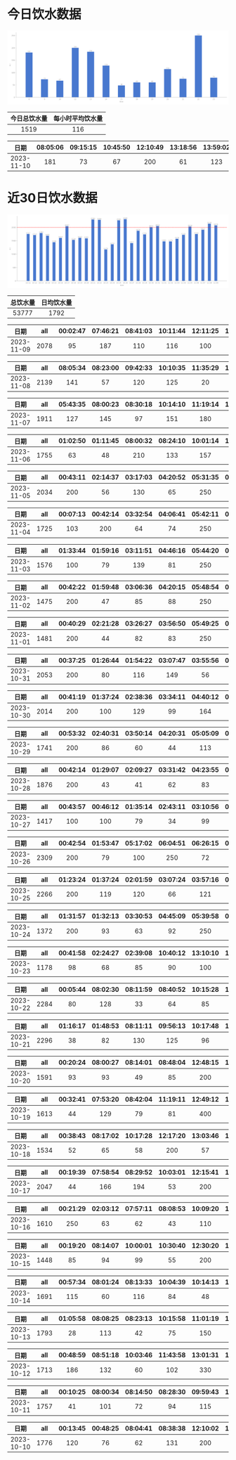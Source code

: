 # 今日饮水数据

<div align=center>
<img src="today.png" style="zoom: 100%;" />

| 今日总饮水量 | 每小时平均饮水量 |
| :----: | :----: |
| 1519 | 116 |
</div>

| 日期 | 08:05:06 | 09:15:15 | 10:45:50 | 12:10:49 | 13:18:56 | 13:59:02 | 14:40:51 | 15:13:05 | 16:28:37 | 19:47:24 | 20:10:38 | 20:26:43 | 21:07:44 | 22:05:01 | 23:35:29 |
| :----: | :----: | :----: | :----: | :----: | :----: | :----: | :----: | :----: | :----: | :----: | :----: | :----: | :----: | :----: | :----: |
| 2023-11-10 | 181 | 73 | 67 | 200 | 61 | 123 | 128 | 48 | 60 | 60 | 45 | 69 | 75 | 250 | 79 |

# 近30日饮水数据

<div align=center>
<img src="30.png"style="zoom: 100%;" />

| 总饮水量 | 日均饮水量 |
| :----: | :----: |
| 53777 | 1792 |
</div>

| 日期 | all | 00:02:47 | 07:46:21 | 08:41:03 | 10:11:44 | 12:11:25 | 12:11:27 | 13:04:57 | 14:09:19 | 14:59:43 | 15:19:02 | 17:26:09 | 19:10:09 | 20:08:10 | 21:13:13 | 21:44:42 | 22:34:47 | 23:26:54 |
| :----: | :----: | :----: | :----: | :----: | :----: | :----: | :----: | :----: | :----: | :----: | :----: | :----: | :----: | :----: | :----: | :----: | :----: | :----: |
| 2023-11-09 | 2078 | 95 | 187 | 110 | 116 | 100 | 100 | 122 | 127 | 97 | 137 | 200 | 140 | 68 | 250 | 100 | 53 | 76 |

| 日期 | all | 08:05:34 | 08:23:00 | 09:42:33 | 10:10:35 | 11:35:29 | 12:12:00 | 13:01:44 | 14:20:20 | 14:20:32 | 14:37:01 | 15:25:12 | 17:07:00 | 18:27:43 | 20:13:20 | 22:13:15 | 22:46:47 |
| :----: | :----: | :----: | :----: | :----: | :----: | :----: | :----: | :----: | :----: | :----: | :----: | :----: | :----: | :----: | :----: | :----: | :----: |
| 2023-11-08 | 2139 | 141 | 57 | 120 | 125 | 20 | 200 | 195 | 100 | 104 | 89 | 169 | 200 | 132 | 116 | 300 | 71 |

| 日期 | all | 05:43:35 | 08:00:23 | 08:30:18 | 10:14:10 | 11:19:14 | 12:08:48 | 13:09:13 | 14:15:22 | 17:10:15 | 19:42:35 | 20:24:36 | 21:44:33 | 23:07:01 |
| :----: | :----: | :----: | :----: | :----: | :----: | :----: | :----: | :----: | :----: | :----: | :----: | :----: | :----: | :----: |
| 2023-11-07 | 1911 | 127 | 145 | 97 | 151 | 180 | 200 | 64 | 129 | 200 | 132 | 146 | 250 | 90 |

| 日期 | all | 01:02:50 | 01:11:45 | 08:00:32 | 08:24:10 | 10:01:14 | 11:04:09 | 12:09:43 | 13:07:17 | 15:28:33 | 17:09:28 | 19:41:44 | 21:40:35 | 22:31:42 | 23:50:31 |
| :----: | :----: | :----: | :----: | :----: | :----: | :----: | :----: | :----: | :----: | :----: | :----: | :----: | :----: | :----: | :----: |
| 2023-11-06 | 1755 | 63 | 48 | 210 | 133 | 157 | 65 | 200 | 67 | 72 | 200 | 125 | 250 | 130 | 35 |

| 日期 | all | 00:43:11 | 02:14:37 | 03:17:03 | 04:20:52 | 05:31:35 | 07:10:44 | 08:57:13 | 17:31:24 | 18:26:41 | 20:11:22 | 21:37:35 | 22:14:07 | 23:00:28 | 23:03:32 | 23:54:01 |
| :----: | :----: | :----: | :----: | :----: | :----: | :----: | :----: | :----: | :----: | :----: | :----: | :----: | :----: | :----: | :----: | :----: |
| 2023-11-05 | 2034 | 200 | 56 | 130 | 65 | 250 | 66 | 300 | 61 | 68 | 47 | 200 | 145 | 100 | 96 | 250 |

| 日期 | all | 00:07:13 | 00:42:14 | 03:32:54 | 04:06:41 | 05:42:11 | 06:47:35 | 07:55:42 | 09:15:15 | 16:36:15 | 18:05:41 | 19:06:59 | 20:32:16 | 22:05:07 | 23:11:01 | 23:43:05 |
| :----: | :----: | :----: | :----: | :----: | :----: | :----: | :----: | :----: | :----: | :----: | :----: | :----: | :----: | :----: | :----: | :----: |
| 2023-11-04 | 1725 | 103 | 200 | 64 | 74 | 250 | 78 | 77 | 64 | 43 | 89 | 200 | 93 | 191 | 96 | 103 |

| 日期 | all | 01:33:44 | 01:59:16 | 03:11:51 | 04:46:16 | 05:44:20 | 07:44:31 | 17:55:04 | 19:49:41 | 22:42:20 |
| :----: | :----: | :----: | :----: | :----: | :----: | :----: | :----: | :----: | :----: | :----: |
| 2023-11-03 | 1576 | 100 | 79 | 139 | 81 | 250 | 84 | 300 | 143 | 400 |

| 日期 | all | 00:42:22 | 01:59:48 | 03:06:36 | 04:20:15 | 05:48:54 | 07:13:26 | 08:17:20 | 17:20:52 | 17:55:32 | 18:51:53 | 20:39:58 | 21:24:21 | 22:30:26 | 23:48:29 |
| :----: | :----: | :----: | :----: | :----: | :----: | :----: | :----: | :----: | :----: | :----: | :----: | :----: | :----: | :----: | :----: |
| 2023-11-02 | 1475 | 200 | 47 | 85 | 88 | 250 | 121 | 64 | 67 | 89 | 63 | 64 | 66 | 154 | 117 |

| 日期 | all | 00:40:29 | 02:21:28 | 03:26:27 | 03:56:50 | 05:49:25 | 07:34:30 | 09:18:09 | 18:31:47 | 20:32:00 | 22:28:32 |
| :----: | :----: | :----: | :----: | :----: | :----: | :----: | :----: | :----: | :----: | :----: | :----: |
| 2023-11-01 | 1481 | 200 | 44 | 82 | 83 | 250 | 98 | 53 | 250 | 121 | 300 |

| 日期 | all | 00:37:25 | 01:26:44 | 01:54:22 | 03:07:47 | 03:55:56 | 04:34:28 | 05:45:08 | 07:12:15 | 08:14:51 | 08:49:56 | 18:50:14 | 19:51:03 | 20:47:53 | 22:28:35 | 22:33:15 | 22:49:45 | 23:13:46 |
| :----: | :----: | :----: | :----: | :----: | :----: | :----: | :----: | :----: | :----: | :----: | :----: | :----: | :----: | :----: | :----: | :----: | :----: | :----: |
| 2023-10-31 | 2053 | 200 | 80 | 116 | 149 | 56 | 60 | 250 | 64 | 73 | 97 | 300 | 100 | 95 | 114 | 100 | 88 | 111 |

| 日期 | all | 00:41:19 | 01:37:24 | 02:38:36 | 03:34:11 | 04:40:12 | 05:43:30 | 07:44:31 | 08:13:53 | 16:54:20 | 16:54:45 | 18:20:45 | 19:17:13 | 20:04:18 | 20:24:27 | 22:43:46 | 23:33:41 |
| :----: | :----: | :----: | :----: | :----: | :----: | :----: | :----: | :----: | :----: | :----: | :----: | :----: | :----: | :----: | :----: | :----: | :----: |
| 2023-10-30 | 2014 | 200 | 100 | 129 | 99 | 164 | 250 | 167 | 74 | 300 | 93 | 72 | 72 | 60 | 87 | 60 | 87 |

| 日期 | all | 00:53:32 | 02:40:31 | 03:50:14 | 04:20:31 | 05:05:09 | 05:45:57 | 06:29:26 | 06:46:26 | 07:23:03 | 08:28:43 | 17:39:34 | 18:40:14 | 20:24:42 | 22:31:13 | 23:59:30 |
| :----: | :----: | :----: | :----: | :----: | :----: | :----: | :----: | :----: | :----: | :----: | :----: | :----: | :----: | :----: | :----: | :----: |
| 2023-10-29 | 1741 | 200 | 86 | 60 | 44 | 113 | 250 | 187 | 157 | 66 | 111 | 64 | 41 | 103 | 185 | 74 |

| 日期 | all | 00:42:14 | 01:29:07 | 02:09:27 | 03:31:42 | 04:23:55 | 05:40:24 | 06:19:12 | 06:26:51 | 08:52:35 | 18:07:18 | 19:08:41 | 20:59:31 | 21:59:14 | 23:23:48 |
| :----: | :----: | :----: | :----: | :----: | :----: | :----: | :----: | :----: | :----: | :----: | :----: | :----: | :----: | :----: | :----: |
| 2023-10-28 | 1876 | 200 | 43 | 41 | 62 | 83 | 250 | 10 | 158 | 28 | 500 | 102 | 102 | 146 | 151 |

| 日期 | all | 00:43:57 | 00:46:12 | 01:35:14 | 02:43:11 | 03:10:56 | 04:44:35 | 08:08:42 | 08:20:06 | 17:16:22 | 17:50:14 | 18:20:31 | 20:32:29 | 22:47:19 | 23:59:32 |
| :----: | :----: | :----: | :----: | :----: | :----: | :----: | :----: | :----: | :----: | :----: | :----: | :----: | :----: | :----: | :----: |
| 2023-10-27 | 1417 | 100 | 100 | 79 | 34 | 99 | 86 | 250 | 55 | 100 | 110 | 115 | 77 | 65 | 147 |

| 日期 | all | 00:42:54 | 01:53:47 | 05:17:02 | 06:04:51 | 06:26:15 | 06:53:17 | 07:13:24 | 08:39:00 | 17:07:55 | 18:58:33 | 20:32:14 | 20:54:29 | 21:32:57 | 21:35:21 | 22:03:32 | 22:28:58 | 22:45:38 | 23:31:07 |
| :----: | :----: | :----: | :----: | :----: | :----: | :----: | :----: | :----: | :----: | :----: | :----: | :----: | :----: | :----: | :----: | :----: | :----: | :----: | :----: |
| 2023-10-26 | 2309 | 200 | 79 | 100 | 250 | 72 | 119 | 206 | 46 | 88 | 200 | 192 | 79 | 60 | 113 | 87 | 136 | 179 | 103 |

| 日期 | all | 01:23:24 | 01:37:24 | 02:01:59 | 03:07:24 | 03:57:16 | 05:40:27 | 06:51:28 | 08:40:21 | 17:21:39 | 17:53:30 | 19:24:53 | 20:31:26 | 22:38:40 |
| :----: | :----: | :----: | :----: | :----: | :----: | :----: | :----: | :----: | :----: | :----: | :----: | :----: | :----: | :----: |
| 2023-10-25 | 2266 | 200 | 119 | 120 | 66 | 121 | 250 | 149 | 65 | 300 | 159 | 118 | 99 | 500 |

| 日期 | all | 01:31:57 | 01:32:13 | 03:30:53 | 04:45:09 | 05:39:58 | 07:51:28 | 08:16:04 | 14:09:47 | 18:19:45 | 19:09:02 | 20:24:17 | 22:10:02 | 22:42:10 |
| :----: | :----: | :----: | :----: | :----: | :----: | :----: | :----: | :----: | :----: | :----: | :----: | :----: | :----: | :----: |
| 2023-10-24 | 1372 | 200 | 93 | 63 | 92 | 250 | 108 | 72 | 60 | 48 | 100 | 63 | 109 | 114 |

| 日期 | all | 00:41:58 | 02:24:27 | 02:39:08 | 10:40:12 | 13:10:10 | 14:13:53 | 15:46:27 | 16:20:41 | 17:31:16 | 20:33:39 | 21:18:58 | 21:52:11 | 22:42:13 |
| :----: | :----: | :----: | :----: | :----: | :----: | :----: | :----: | :----: | :----: | :----: | :----: | :----: | :----: | :----: |
| 2023-10-23 | 1178 | 98 | 68 | 85 | 90 | 100 | 55 | 73 | 32 | 67 | 190 | 110 | 100 | 110 |

| 日期 | all | 00:05:44 | 08:02:30 | 08:11:59 | 08:40:52 | 10:15:28 | 10:54:04 | 11:45:04 | 12:13:06 | 13:07:27 | 15:13:38 | 16:15:10 | 17:09:48 | 17:17:36 | 23:01:12 |
| :----: | :----: | :----: | :----: | :----: | :----: | :----: | :----: | :----: | :----: | :----: | :----: | :----: | :----: | :----: | :----: |
| 2023-10-22 | 2284 | 80 | 128 | 33 | 64 | 85 | 154 | 137 | 200 | 96 | 64 | 143 | 200 | 400 | 500 |

| 日期 | all | 01:16:17 | 01:48:53 | 08:11:11 | 09:56:13 | 10:17:48 | 11:29:31 | 12:10:43 | 13:12:57 | 14:02:23 | 14:33:21 | 14:58:29 | 15:14:32 | 16:10:57 | 18:30:31 | 19:31:43 | 20:25:34 | 21:22:54 | 22:40:59 | 23:42:50 |
| :----: | :----: | :----: | :----: | :----: | :----: | :----: | :----: | :----: | :----: | :----: | :----: | :----: | :----: | :----: | :----: | :----: | :----: | :----: | :----: | :----: |
| 2023-10-21 | 2296 | 38 | 82 | 130 | 125 | 96 | 145 | 250 | 98 | 38 | 213 | 113 | 159 | 123 | 93 | 140 | 60 | 250 | 64 | 79 |

| 日期 | all | 00:20:24 | 08:00:27 | 08:14:01 | 08:48:04 | 12:48:15 | 13:02:12 | 13:40:40 | 14:55:15 | 16:37:33 | 17:11:35 | 17:29:57 | 20:21:08 | 21:29:10 | 22:56:51 | 23:41:38 |
| :----: | :----: | :----: | :----: | :----: | :----: | :----: | :----: | :----: | :----: | :----: | :----: | :----: | :----: | :----: | :----: | :----: |
| 2023-10-20 | 1591 | 93 | 93 | 49 | 85 | 200 | 89 | 106 | 91 | 110 | 86 | 103 | 250 | 73 | 93 | 70 |

| 日期 | all | 00:32:41 | 07:53:20 | 08:42:04 | 11:19:11 | 12:49:12 | 15:11:03 | 15:43:41 | 17:18:56 | 19:18:57 | 21:32:37 | 22:29:04 | 23:15:47 |
| :----: | :----: | :----: | :----: | :----: | :----: | :----: | :----: | :----: | :----: | :----: | :----: | :----: | :----: |
| 2023-10-19 | 1613 | 44 | 129 | 79 | 81 | 400 | 73 | 108 | 200 | 78 | 250 | 83 | 88 |

| 日期 | all | 00:38:43 | 08:17:02 | 10:17:28 | 12:17:20 | 13:03:46 | 13:39:00 | 14:29:17 | 15:18:14 | 15:54:37 | 17:13:03 | 18:59:57 | 19:50:05 | 20:46:20 | 22:06:52 | 23:16:40 |
| :----: | :----: | :----: | :----: | :----: | :----: | :----: | :----: | :----: | :----: | :----: | :----: | :----: | :----: | :----: | :----: | :----: |
| 2023-10-18 | 1534 | 52 | 65 | 58 | 200 | 57 | 67 | 65 | 90 | 60 | 200 | 96 | 67 | 51 | 250 | 156 |

| 日期 | all | 00:19:39 | 07:58:54 | 08:29:52 | 10:03:01 | 12:15:41 | 13:03:04 | 14:13:47 | 15:15:48 | 17:15:32 | 18:03:00 | 19:14:39 | 20:03:35 | 21:34:18 | 22:16:46 | 22:46:37 | 23:43:56 | 23:44:13 |
| :----: | :----: | :----: | :----: | :----: | :----: | :----: | :----: | :----: | :----: | :----: | :----: | :----: | :----: | :----: | :----: | :----: | :----: | :----: |
| 2023-10-17 | 2047 | 44 | 166 | 194 | 53 | 200 | 78 | 71 | 96 | 200 | 53 | 64 | 69 | 250 | 154 | 79 | 180 | 96 |

| 日期 | all | 00:21:29 | 02:03:12 | 07:57:11 | 08:08:53 | 10:09:20 | 12:10:17 | 13:03:20 | 15:00:28 | 15:30:50 | 18:00:38 | 19:03:59 | 20:22:10 | 21:01:28 | 22:22:30 | 23:30:39 |
| :----: | :----: | :----: | :----: | :----: | :----: | :----: | :----: | :----: | :----: | :----: | :----: | :----: | :----: | :----: | :----: | :----: |
| 2023-10-16 | 1610 | 250 | 63 | 62 | 43 | 110 | 200 | 60 | 91 | 87 | 74 | 79 | 200 | 101 | 143 | 47 |

| 日期 | all | 00:19:20 | 08:14:07 | 10:00:01 | 10:30:40 | 12:30:20 | 13:02:59 | 14:57:58 | 17:19:08 | 20:10:12 | 22:17:44 |
| :----: | :----: | :----: | :----: | :----: | :----: | :----: | :----: | :----: | :----: | :----: | :----: |
| 2023-10-15 | 1448 | 85 | 94 | 99 | 55 | 200 | 55 | 66 | 200 | 500 | 94 |

| 日期 | all | 00:57:34 | 08:01:24 | 08:13:33 | 10:04:39 | 10:14:13 | 12:24:02 | 13:03:39 | 13:36:28 | 14:34:56 | 20:41:45 | 21:41:35 | 22:39:02 | 23:03:15 | 23:28:07 |
| :----: | :----: | :----: | :----: | :----: | :----: | :----: | :----: | :----: | :----: | :----: | :----: | :----: | :----: | :----: | :----: |
| 2023-10-14 | 1691 | 115 | 60 | 116 | 84 | 48 | 200 | 56 | 69 | 126 | 300 | 83 | 250 | 99 | 85 |

| 日期 | all | 01:05:58 | 08:08:25 | 08:23:13 | 10:15:58 | 11:01:19 | 12:09:19 | 13:02:16 | 14:08:37 | 15:17:18 | 17:13:50 | 17:34:20 | 19:00:30 | 20:01:46 | 21:19:58 | 22:15:38 |
| :----: | :----: | :----: | :----: | :----: | :----: | :----: | :----: | :----: | :----: | :----: | :----: | :----: | :----: | :----: | :----: | :----: |
| 2023-10-13 | 1793 | 28 | 113 | 42 | 75 | 150 | 200 | 136 | 91 | 96 | 200 | 101 | 96 | 105 | 250 | 110 |

| 日期 | all | 00:48:59 | 08:51:18 | 10:03:46 | 11:43:58 | 13:01:31 | 14:32:25 | 15:33:54 | 17:07:05 | 18:58:45 | 21:36:15 | 23:01:29 | 23:42:54 |
| :----: | :----: | :----: | :----: | :----: | :----: | :----: | :----: | :----: | :----: | :----: | :----: | :----: | :----: |
| 2023-10-12 | 1713 | 186 | 132 | 60 | 102 | 330 | 87 | 60 | 200 | 72 | 300 | 77 | 107 |

| 日期 | all | 00:10:25 | 08:00:34 | 08:14:50 | 08:28:30 | 09:59:43 | 11:32:37 | 12:11:55 | 13:01:52 | 13:33:06 | 14:29:51 | 15:13:40 | 17:18:31 | 21:11:47 | 21:52:40 | 22:27:02 |
| :----: | :----: | :----: | :----: | :----: | :----: | :----: | :----: | :----: | :----: | :----: | :----: | :----: | :----: | :----: | :----: | :----: |
| 2023-10-11 | 1757 | 41 | 101 | 72 | 94 | 115 | 120 | 200 | 92 | 126 | 64 | 69 | 200 | 250 | 75 | 138 |

| 日期 | all | 00:13:45 | 00:48:25 | 08:04:41 | 08:38:38 | 12:10:02 | 12:33:10 | 14:13:51 | 15:15:07 | 18:16:39 | 19:53:24 | 21:58:29 | 22:28:24 | 23:16:20 | 23:46:30 |
| :----: | :----: | :----: | :----: | :----: | :----: | :----: | :----: | :----: | :----: | :----: | :----: | :----: | :----: | :----: | :----: |
| 2023-10-10 | 1776 | 120 | 76 | 62 | 131 | 200 | 250 | 109 | 103 | 108 | 250 | 94 | 153 | 60 | 60 |

